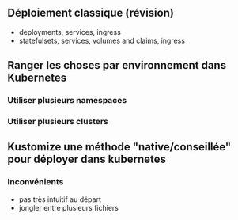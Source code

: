 







## Déploiement classique (révision)

- deployments, services, ingress
- statefulsets, services, volumes and claims, ingress

## Ranger les choses par environnement dans Kubernetes

### Utiliser plusieurs namespaces

### Utiliser plusieurs clusters


## Kustomize une méthode "native/conseillée" pour déployer dans kubernetes

### Inconvénients

- pas très intuitif au départ
- jongler entre plusieurs fichiers